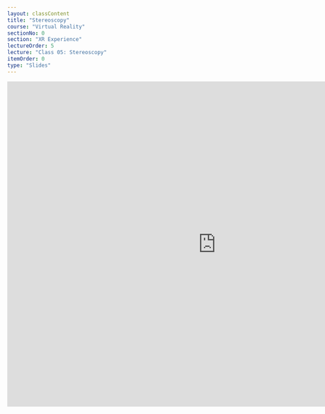```yaml
---
layout: classContent
title: "Stereoscopy"
course: "Virtual Reality"
sectionNo: 0
section: "XR Experience"
lectureOrder: 5
lecture: "Class 05: Stereoscopy"
itemOrder: 0
type: "Slides"
---
```


<iframe src="https://docs.google.com/presentation/d/e/2PACX-1vShvDcK96YYFDZbWOFJDqc0CuunETN_APGQqx2MozDY_38WiKiKlPRYbf0vgUoUV1t1s8y-amx1UQ3N/embed?start=false&loop=false&delayms=3000" frameborder="0" width="960" height="749" allowfullscreen="true" mozallowfullscreen="true" webkitallowfullscreen="true"></iframe>